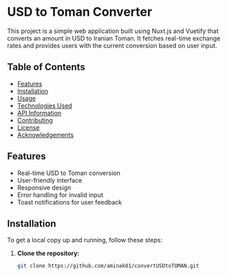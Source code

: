 # USD to Toman Converter

This project is a simple web application built using Nuxt.js and Vuetify that converts an amount in USD to Iranian Toman. It fetches real-time exchange rates and provides users with the current conversion based on user input.

## Table of Contents

- [Features](#features)
- [Installation](#installation)
- [Usage](#usage)
- [Technologies Used](#technologies-used)
- [API Information](#api-information)
- [Contributing](#contributing)
- [License](#license)
- [Acknowledgements](#acknowledgements)

## Features

- Real-time USD to Toman conversion
- User-friendly interface
- Responsive design
- Error handling for invalid input
- Toast notifications for user feedback

## Installation

To get a local copy up and running, follow these steps:

1. **Clone the repository:**

   ```bash
   git clone https://github.com/aminak81/convertUSDtoTOMAN.git
